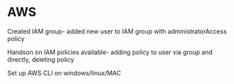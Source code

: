 # AWS
Created IAM group- added new user to IAM group with administratorAccess policy

Handson on IAM policies available- adding policy to user via group and directly, deleting policy

Set up AWS CLI on windows/linux/MAC

